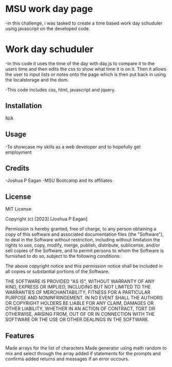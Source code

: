 # MSU work day page

-in this challenge, i was tasked to create a time based work day schuduler using javascript on the developed code.


# Work day schuduler

-In this code it uses the time of the day with day.js to compare it to the users time and then edits the css to show what time it is on it. Then it allows the user to input lists or notes onto the page which is then put back in using the localstorage and the dom.

-This code includes css, html, javascript and jquery.

## Installation

N/A

## Usage

-To showcase my skills as a web developer and to hopefully get employment

## Credits

-Joshua P Eagan
-MSU Bootcamp and its affiliates 

## License
MIT License

Copyright (c) [2023] [Joshua P Eagan]

Permission is hereby granted, free of charge, to any person obtaining a copy
of this software and associated documentation files (the "Software"), to deal
in the Software without restriction, including without limitation the rights
to use, copy, modify, merge, publish, distribute, sublicense, and/or sell
copies of the Software, and to permit persons to whom the Software is
furnished to do so, subject to the following conditions:

The above copyright notice and this permission notice shall be included in all
copies or substantial portions of the Software.

THE SOFTWARE IS PROVIDED "AS IS", WITHOUT WARRANTY OF ANY KIND, EXPRESS OR
IMPLIED, INCLUDING BUT NOT LIMITED TO THE WARRANTIES OF MERCHANTABILITY,
FITNESS FOR A PARTICULAR PURPOSE AND NONINFRINGEMENT. IN NO EVENT SHALL THE
AUTHORS OR COPYRIGHT HOLDERS BE LIABLE FOR ANY CLAIM, DAMAGES OR OTHER
LIABILITY, WHETHER IN AN ACTION OF CONTRACT, TORT OR OTHERWISE, ARISING FROM,
OUT OF OR IN CONNECTION WITH THE SOFTWARE OR THE USE OR OTHER DEALINGS IN THE
SOFTWARE.

## Features

Made arrays for the list of characters
Made generator using math random to mix and select through the array
added if statements for the prompts and confirms 
added returns and messages if an error occours.

